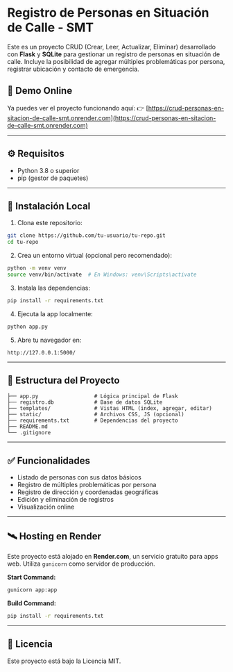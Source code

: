 # Registro de Personas en Situación de Calle - SMT

Este es un proyecto CRUD (Crear, Leer, Actualizar, Eliminar) desarrollado con **Flask** y **SQLite** para gestionar un registro de personas en situación de calle. Incluye la posibilidad de agregar múltiples problemáticas por persona, registrar ubicación y contacto de emergencia.

## 🚀 Demo Online

Ya puedes ver el proyecto funcionando aquí:
👉 [https://crud-personas-en-sitacion-de-calle-smt.onrender.com](https://crud-personas-en-sitacion-de-calle-smt.onrender.com)

---

## ⚙️ Requisitos
- Python 3.8 o superior
- pip (gestor de paquetes)

---

## 🧰 Instalación Local

1. Clona este repositorio:
```bash
git clone https://github.com/tu-usuario/tu-repo.git
cd tu-repo
```

2. Crea un entorno virtual (opcional pero recomendado):
```bash
python -m venv venv
source venv/bin/activate  # En Windows: venv\Scripts\activate
```

3. Instala las dependencias:
```bash
pip install -r requirements.txt
```

4. Ejecuta la app localmente:
```bash
python app.py
```

5. Abre tu navegador en:
```
http://127.0.0.1:5000/
```

---

## 📁 Estructura del Proyecto
```
├── app.py                  # Lógica principal de Flask
├── registro.db             # Base de datos SQLite
├── templates/              # Vistas HTML (index, agregar, editar)
├── static/                 # Archivos CSS, JS (opcional)
├── requirements.txt        # Dependencias del proyecto
├── README.md
└── .gitignore
```

---

## ✅ Funcionalidades
- Listado de personas con sus datos básicos
- Registro de múltiples problemáticas por persona
- Registro de dirección y coordenadas geográficas
- Edición y eliminación de registros
- Visualización online

---

## 🛰️ Hosting en Render

Este proyecto está alojado en **Render.com**, un servicio gratuito para apps web. Utiliza `gunicorn` como servidor de producción.

**Start Command:**
```bash
gunicorn app:app
```

**Build Command:**
```bash
pip install -r requirements.txt
```

---

## 🧾 Licencia
Este proyecto está bajo la Licencia MIT.
